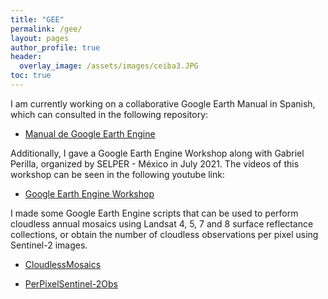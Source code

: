 ```yaml
---
title: "GEE"
permalink: /gee/
layout: pages
author_profile: true
header:
  overlay_image: /assets/images/ceiba3.JPG
toc: true
---
```

I am currently working on a collaborative Google Earth Manual in Spanish, which can consulted in the following repository:

* [Manual de Google Earth Engine](https://github.com/JonathanVSV/GEE_manual)

Additionally, I gave a Google Earth Engine Workshop along with Gabriel Perilla, organized by SELPER - México in July 2021. The videos of this workshop can be seen in the following youtube link: 

* [Google Earth Engine Workshop](https://www.youtube.com/watch?v=6VsLG0BPhdM&list=PL8pmc2BWDfaCw4IA2v5ZW6YEw1CcRwXh0&ab_channel=SELPERM%C3%A9xico)

I made some Google Earth Engine scripts that can be used to perform cloudless annual mosaics using Landsat 4, 5, 7 and 8 surface reflectance collections, or obtain the number of cloudless observations per pixel using Sentinel-2 images.

* [CloudlessMosaics](https://github.com/JonathanVSV/MxMosaic_EE)

* [PerPixelSentinel-2Obs](https://github.com/JonathanVSV/PerPixelObsSentinel-2)